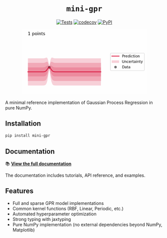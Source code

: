 <div align="center">

# `mini-gpr`

[![Tests](https://github.com/jla-gardner/mini-gpr/actions/workflows/tests.yaml/badge.svg?branch=main)](https://github.com/jla-gardner/mini-gpr/actions/workflows/tests.yaml)
[![codecov](https://codecov.io/gh/jla-gardner/mini-gpr/branch/main/graph/badge.svg)](https://codecov.io/gh/jla-gardner/mini-gpr)
[![PyPI](https://img.shields.io/pypi/v/mini-gpr)](https://pypi.org/project/mini-gpr/)

<img src="docs/_static/1d-gpr.gif" alt="1D GPR" width="400">

</div>

A minimal reference implementation of Gaussian Process Regression in pure NumPy.

## Installation

```bash
pip install mini-gpr
```

## Documentation

📚 **[View the full documentation](https://jla-gardner.github.io/mini-gpr/)**

The documentation includes tutorials, API reference, and examples.

## Features

- Full and sparse GPR model implementations
- Common kernel functions (RBF, Linear, Periodic, etc.)
- Automated hyperparameter optimization
- Strong typing with jaxtyping
- Pure NumPy implementation (no external dependencies beyond NumPy, Matplotlib)